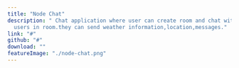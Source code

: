 ```yaml
---
title: "Node Chat"
description: " Chat application where user can create room and chat with other
  users in room.they can send weather information,location,messages."
link: "#"
github: "#"
download: ""
featureImage: "./node-chat.png"
---
```


